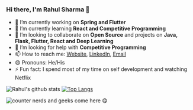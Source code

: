 ### Hi there, I'm Rahul Sharma 👋

- 🔭 I’m currently working on **Spring and Flutter**
- 🌱 I’m currently learning **React and Competitive Programming**
- 👯 I’m looking to collaborate on **Open Source** and projects on **Java, Flask, Flutter, React and Deep Learning**
- 🤔 I’m looking for help with **Competitive Programming**
- 📫 How to reach me: [Website](https://rahul-sharma.tech/), [LinkedIn](https://www.linkedin.com/in/rahul-sharma-3a622a14a/), [Email](rsrahul1000@gmail.com)
- 😄 Pronouns: He/His
- ⚡ Fun fact: I spend most of my time on self development and watching Netflix

<!--
<p>
  <a href="https://www.linkedin.com/in/rahul-sharma-3a622a14a/">
    <img src="https://img.shields.io/badge/linkedin-%230077B5.svg?&style=for-the-badge&logo=linkedin&logoColor=white" />
  </a>&nbsp;&nbsp;
  <a href="https://www.instagram.com/rsrahul1000/">
    <img src="https://img.shields.io/badge/instagram-%23E4405F.svg?&style=for-the-badge&logo=instagram&logoColor=white" />        
  </a>&nbsp;&nbsp;
  
</p>
-->

![Rahul's github stats](https://github-readme-stats.vercel.app/api?username=rsrahul1000&show_icons=true&count_private=true&theme=radical)
[![Top Langs](https://github-readme-stats.vercel.app/api/top-langs/?username=rsrahul1000&layout=compact&theme=radical&exclude_repo=Diabetic-Retinopathy-Detection,Udacity-Deep-Learning-Nanodegree&langs_count=8)](https://github.com/anuraghazra/github-readme-stats)

![counter](https://enjs0hszc123wk9.m.pipedream.net) nerds and geeks come here :yum: 


<!--
:laughing:
**rsrahul1000/rsrahul1000** is a ✨ _special_ ✨ repository because its `README.md` (this file) appears on your GitHub profile.
[![Top Langs](https://github-readme-stats.vercel.app/api/top-langs/?username=rsrahul1000&layout=compact&theme=radical&exclude_repo=Diabetic-Retinopathy-Detection&hide=javascript)]
Here are some ideas to get you started:

- 🔭 I’m currently working on ...
- 🌱 I’m currently learning ...
- 👯 I’m looking to collaborate on ...
- 🤔 I’m looking for help with ...
- 💬 Ask me about ...
- 📫 How to reach me: ...
- 😄 Pronouns: ...
- ⚡ Fun fact: ...
-->
